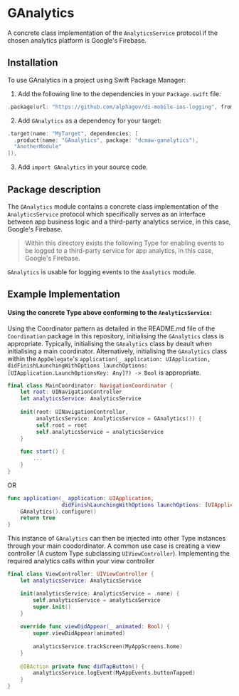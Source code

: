#  GAnalytics

A concrete class implementation of the `AnalyticsService` protocol if the chosen analytics platform is Google's Firebase.

## Installation

To use GAnalytics in a project using Swift Package Manager:

1. Add the following line to the dependencies in your `Package.swift` file:

```swift
.package(url: "https://github.com/alphagov/di-mobile-ios-logging", from: "1.0.0"),
```

2. Add `GAnalytics` as a dependency for your target:

```swift
.target(name: "MyTarget", dependencies: [
  .product(name: "GAnalytics", package: "dcmaw-ganalytics"),
  "AnotherModule"
]),
```

3. Add `import GAnalytics` in your source code.

## Package description

The `GAnalytics` module contains a concrete class implementation of the `AnalyticsService` protocol which specifically serves as an interface between app business logic and a third-party analytics service, in this case, Google's Firebase.

> Within this directory exists the following Type for enabling events to be logged to a third-party service for app analytics, in this case, Google's Firebase.

`GAnalytics` is usable for logging events to the `Analytics` module.

## Example Implementation

#### Using the concrete Type above conforming to the `AnalyticsService`:

Using the Coordinator pattern as detailed in the README.md file of the `Coordination` package in this repository, initialising the `GAnalytics` class is appropriate. Typically, initialising the `GAnalytics` class by deault when initialising a main coordinator. Alternatively, initialising the `GAnalytics` class within the `AppDelegate`'s `application(_ application: UIApplication, didFinishLaunchingWithOptions launchOptions: [UIApplication.LaunchOptionsKey: Any]?) -> Bool` is appropriate.

```swift
final class MainCoordinator: NavigationCoordinator {
    let root: UINavigationController
    let analyticsService: AnalyticsService
    
    init(root: UINavigationController,
         analyticsService: AnalyticsService = GAnalytics()) {
         self.root = root
         self.analyticsService = analyticsService
    }
    
    func start() {
        ...
    }
}
```

OR

```swift
func application(_ application: UIApplication,
                 didFinishLaunchingWithOptions launchOptions: [UIApplication.LaunchOptionsKey: Any]?) -> Bool {
    GAnalytics().configure()
    return true
}
```

This instance of `GAnalytics` can then be injected into other Type instances through your main coodordinator. A common use case is creating a view controller (A custom Type subclassing `UIViewController`). Implementing the required analytics calls within your view controller

```swift
final class ViewController: UIViewController {
    let analyticsService: AnalyticsService

    init(analyticsService: AnalyticsService = .none) {
        self.analyticsService = analyticsService
        super.init()
    }
    
    override func viewDidAppear(_ animated: Bool) {
        super.viewDidAppear(animated)
        
        analyticsService.trackScreen(MyAppScreens.home)
    }
    
    @IBAction private func didTapButton() {
        analyticsService.logEvent(MyAppEvents.buttonTapped)
    }
}
```
